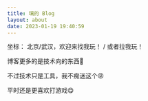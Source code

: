 ```yaml
---
title: 璃的 Blog
layout: about
date: 2023-01-19 19:40:59
---
```

坐标： 北京/武汉，欢迎来找我玩！ / 或者拉我玩！

博客更多的是技术向的东西🤔

不过技术只是工具，我不痴迷这个😡

平时还是更喜欢打游戏😋